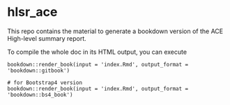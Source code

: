 
# hlsr_ace

<!-- badges: start -->
<!-- badges: end -->

This repo contains the material to generate a bookdown version of the ACE High-level summary report.

To compile the whole doc in its HTML output, you can execute

```
bookdown::render_book(input = 'index.Rmd', output_format = 'bookdown::gitbook')

# for Bootstrap4 version
bookdown::render_book(input = 'index.Rmd', output_format = 'bookdown::bs4_book')

```

